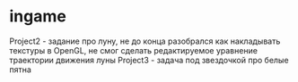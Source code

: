# ingame
Project2 - задание про луну, не до конца разобрался как накладывать текстуры в OpenGL, не смог сделать редактируемое уравнение траектории движения луны
Project3 - задача под звездочкой про белые пятна
